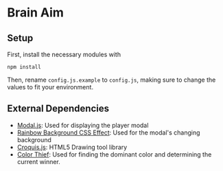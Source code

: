 # Brain Aim
## Setup
First, install the necessary modules with
```
npm install
```

Then, rename `config.js.example` to `config.js`, making sure to change the values to fit your environment.

## External Dependencies
- [Modal.js](https://github.com/mhottman-templates/modal-vanilla.js): Used for displaying the player
modal
- [Rainbow Background CSS Effect](https://codepen.io/nohoid/pen/kIfto): Used for the modal's changing
background
- [Croquis.js](https://github.com/disjukr/croquis.js/tree/master): HTML5 Drawing tool library
- [Color Thief](https://github.com/lokesh/color-thief): Used for finding the dominant color and determining the
current winner.